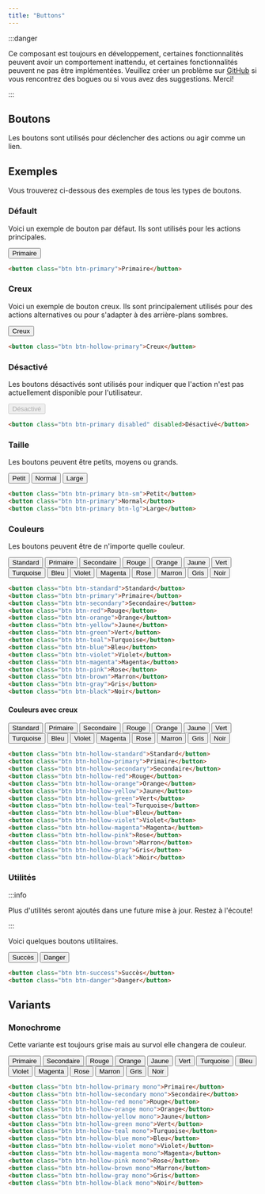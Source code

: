 ```yaml
---
title: "Buttons"
---
```


<head>
    <link rel="stylesheet" href="/fr/HypeTML/0.9.0.css"/>
</head>

:::danger

Ce composant est toujours en développement, certaines fonctionnalités peuvent avoir un comportement inattendu, et certaines fonctionnalités peuvent ne pas être implémentées. Veuillez créer un problème sur [GitHub](https://github.com/dothtmlqc/hypetml/issues) si vous rencontrez des bogues ou si vous avez des suggestions. Merci!

:::

## Boutons

Les boutons sont utilisés pour déclencher des actions ou agir comme un lien.

## Exemples

Vous trouverez ci-dessous des exemples de tous les types de boutons.

### Défault

Voici un exemple de bouton par défaut. Ils sont utilisés pour les actions principales.

<button className="btn btn-primary my-1">Primaire</button>

```html
<button class="btn btn-primary">Primaire</button>
```

### Creux

Voici un exemple de bouton creux. Ils sont principalement utilisés pour des actions alternatives ou pour s'adapter à des arrière-plans sombres.

<button className="btn btn-hollow-primary my-1">Creux</button>

```html
<button class="btn btn-hollow-primary">Creux</button>
```

### Désactivé

Les boutons désactivés sont utilisés pour indiquer que l'action n'est pas actuellement disponible pour l'utilisateur.

<button className="btn btn-primary my-1 disabled" disabled>Désactivé</button>

```html
<button class="btn btn-primary disabled" disabled>Désactivé</button>
```

### Taille

Les boutons peuvent être petits, moyens ou grands.

<button className="btn btn-primary btn-sm my-1 mx-1">Petit</button>
<button className="btn btn-primary my-1 mx-1">Normal</button>
<button className="btn btn-primary btn-lg my-1 mx-1">Large</button>

```html
<button class="btn btn-primary btn-sm">Petit</button>
<button class="btn btn-primary">Normal</button>
<button class="btn btn-primary btn-lg">Large</button>
```

### Couleurs

Les boutons peuvent être de n'importe quelle couleur.

<button className="btn btn-standard my-1 mx-1">Standard</button>
<button className="btn btn-primary my-1 mx-1">Primaire</button>
<button className="btn btn-secondary my-1 mx-1">Secondaire</button>
<button className="btn btn-red my-1 mx-1">Rouge</button>
<button className="btn btn-orange my-1 mx-1">Orange</button>
<button className="btn btn-yellow my-1 mx-1">Jaune</button>
<button className="btn btn-green my-1 mx-1">Vert</button>
<button className="btn btn-teal my-1 mx-1">Turquoise</button>
<button className="btn btn-blue my-1 mx-1">Bleu</button>
<button className="btn btn-violet my-1 mx-1">Violet</button>
<button className="btn btn-magenta my-1 mx-1">Magenta</button>
<button className="btn btn-pink my-1 mx-1">Rose</button>
<button className="btn btn-brown my-1 mx-1">Marron</button>
<button className="btn btn-gray my-1 mx-1">Gris</button>
<button className="btn btn-black my-1 mx-1">Noir</button>

```html
<button class="btn btn-standard">Standard</button>
<button class="btn btn-primary">Primaire</button>
<button class="btn btn-secondary">Secondaire</button>
<button class="btn btn-red">Rouge</button>
<button class="btn btn-orange">Orange</button>
<button class="btn btn-yellow">Jaune</button>
<button class="btn btn-green">Vert</button>
<button class="btn btn-teal">Turquoise</button>
<button class="btn btn-blue">Bleu</button>
<button class="btn btn-violet">Violet</button>
<button class="btn btn-magenta">Magenta</button>
<button class="btn btn-pink">Rose</button>
<button class="btn btn-brown">Marron</button>
<button class="btn btn-gray">Gris</button>
<button class="btn btn-black">Noir</button>
```

#### Couleurs avec creux

<button className="btn btn-hollow-standard my-1 mx-1">Standard</button>
<button className="btn btn-hollow-primary my-1 mx-1">Primaire</button>
<button className="btn btn-hollow-secondary my-1 mx-1">Secondaire</button>
<button className="btn btn-hollow-red my-1 mx-1">Rouge</button>
<button className="btn btn-hollow-orange my-1 mx-1">Orange</button>
<button className="btn btn-hollow-yellow my-1 mx-1">Jaune</button>
<button className="btn btn-hollow-green my-1 mx-1">Vert</button>
<button className="btn btn-hollow-teal my-1 mx-1">Turquoise</button>
<button className="btn btn-hollow-blue my-1 mx-1">Bleu</button>
<button className="btn btn-hollow-violet my-1 mx-1">Violet</button>
<button className="btn btn-hollow-magenta my-1 mx-1">Magenta</button>
<button className="btn btn-hollow-pink my-1 mx-1">Rose</button>
<button className="btn btn-hollow-brown my-1 mx-1">Marron</button>
<button className="btn btn-hollow-gray my-1 mx-1">Gris</button>
<button className="btn btn-hollow-black my-1 mx-1">Noir</button>



```html
<button class="btn btn-hollow-standard">Standard</button>
<button class="btn btn-hollow-primary">Primaire</button>
<button class="btn btn-hollow-secondary">Secondaire</button>
<button class="btn btn-hollow-red">Rouge</button>
<button class="btn btn-hollow-orange">Orange</button>
<button class="btn btn-hollow-yellow">Jaune</button>
<button class="btn btn-hollow-green">Vert</button>
<button class="btn btn-hollow-teal">Turquoise</button>
<button class="btn btn-hollow-blue">Bleu</button>
<button class="btn btn-hollow-violet">Violet</button>
<button class="btn btn-hollow-magenta">Magenta</button>
<button class="btn btn-hollow-pink">Rose</button>
<button class="btn btn-hollow-brown">Marron</button>
<button class="btn btn-hollow-gray">Gris</button>
<button class="btn btn-hollow-black">Noir</button>
```

### Utilités

:::info

Plus d'utilités seront ajoutés dans une future mise à jour. Restez à l'écoute!

:::

Voici quelques boutons utilitaires.

<button className="btn btn-success my-1 mx-1">Succès</button>
<button className="btn btn-danger my-1 mx-1">Danger</button>

```html
<button class="btn btn-success">Succès</button>
<button class="btn btn-danger">Danger</button>
```

## Variants

### Monochrome

Cette variante est toujours grise mais au survol elle changera de couleur.

<button className="btn btn-hollow-primary mono my-1 mx-1">Primaire</button>
<button className="btn btn-hollow-secondary mono my-1 mx-1">Secondaire</button>
<button className="btn btn-hollow-red mono my-1 mx-1">Rouge</button>
<button className="btn btn-hollow-orange mono my-1 mx-1">Orange</button>
<button className="btn btn-hollow-yellow mono my-1 mx-1">Jaune</button>
<button className="btn btn-hollow-green mono my-1 mx-1">Vert</button>
<button className="btn btn-hollow-teal mono my-1 mx-1">Turquoise</button>
<button className="btn btn-hollow-blue mono my-1 mx-1">Bleu</button>
<button className="btn btn-hollow-violet mono my-1 mx-1">Violet</button>
<button className="btn btn-hollow-magenta mono my-1 mx-1">Magenta</button>
<button className="btn btn-hollow-pink mono my-1 mx-1">Rose</button>
<button className="btn btn-hollow-brown mono my-1 mx-1">Marron</button>
<button className="btn btn-hollow-gray mono my-1 mx-1">Gris</button>
<button className="btn btn-hollow-black mono my-1 mx-1">Noir</button>

```html
<button class="btn btn-hollow-primary mono">Primaire</button>
<button class="btn btn-hollow-secondary mono">Secondaire</button>
<button class="btn btn-hollow-red mono">Rouge</button>
<button class="btn btn-hollow-orange mono">Orange</button>
<button class="btn btn-hollow-yellow mono">Jaune</button>
<button class="btn btn-hollow-green mono">Vert</button>
<button class="btn btn-hollow-teal mono">Turquoise</button>
<button class="btn btn-hollow-blue mono">Bleu</button>
<button class="btn btn-hollow-violet mono">Violet</button>
<button class="btn btn-hollow-magenta mono">Magenta</button>
<button class="btn btn-hollow-pink mono">Rose</button>
<button class="btn btn-hollow-brown mono">Marron</button>
<button class="btn btn-hollow-gray mono">Gris</button>
<button class="btn btn-hollow-black mono">Noir</button>
```

